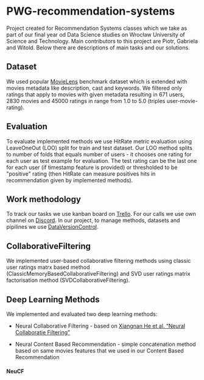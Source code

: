 # PWG-recommendation-systems

Project created for Recommendation Systems classes which we take as part of our final year od Data Science studies on Wrocław University of Science and Technology. Main contributors to this project are Piotr, Gabriela and Witold. Below there are descriptions of main tasks and our solutions.


## Dataset

We used popular [MovieLens](https://www.kaggle.com/rounakbanik/the-movies-dataset) benchmark dataset which is extended with movies metadata like description, cast and keywords. We filtered only ratings that apply to movies with given metadata resulting in 671 users, 2830 movies and 45000 ratings in range from 1.0 to 5.0 (triples user-movie-rating).

## Evaluation

To evaluate implemented methods we use HitRate metric evaluation using LeaveOneOut (LOO) split for train and test dataset. Our LOO method splits to number of folds that equals number of users - it chooses one rating for each user as test example for evaluation. The test rating can be the last one for each user (if timestamp feature is provided) or thresholded to be "positive" rating (then HitRate can measure positives hits in recommendation given by implemented methods).

## Work methodology

To track our tasks we use kanban board on [Trello](https://trello.com/). For our calls we use own channel on [Discord](https://discordapp.com/). In our project, to manage methods, datasets and pipilines we use [DataVersionControl](https://dvc.org/).


## CollaborativeFiltering

We implemented user-based collaborative filtering methods using classic user ratings matrx based method (ClassicMemoryBasedCollaborativeFiltering) and SVD user ratings matrix factorisation method (SVDCollaborativeFiltering). 


## Deep Learning Methods

We implemented and evaluated two deep learning methods: 

* Neural Collaborative Filtering - based on [Xiangnan He et al. “Neural Collaboratie Filtering”](https://arxiv.org/abs/1708.05031)

* Neural Content Based Recommendation - simple concatenation method based on same movies features that we used in our Content Based Recommendation

#### NeuCF